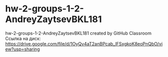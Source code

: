 # hw-2-groups-1-2-AndreyZaytsevBKL181
hw-2-groups-1-2-AndreyZaytsevBKL181 created by GitHub Classroom
Ссылка на диск:
https://drive.google.com/file/d/1OyQv4aT2anBPcab_lFSxgkoK8eoPnQbO/view?usp=sharing
